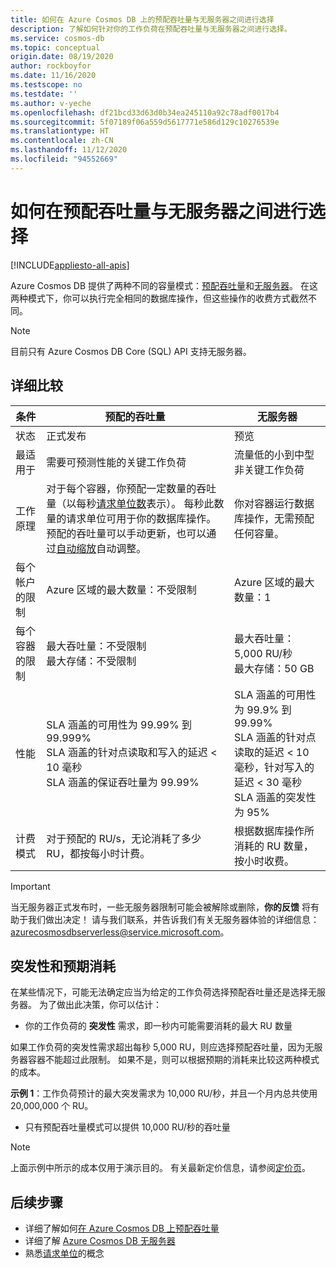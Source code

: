 ```yaml
---
title: 如何在 Azure Cosmos DB 上的预配吞吐量与无服务器之间进行选择
description: 了解如何针对你的工作负荷在预配吞吐量与无服务器之间进行选择。
ms.service: cosmos-db
ms.topic: conceptual
origin.date: 08/19/2020
author: rockboyfor
ms.date: 11/16/2020
ms.testscope: no
ms.testdate: ''
ms.author: v-yeche
ms.openlocfilehash: df21bcd33d63d0b34ea245110a92c78adf0017b4
ms.sourcegitcommit: 5f07189f06a559d5617771e586d129c10276539e
ms.translationtype: HT
ms.contentlocale: zh-CN
ms.lasthandoff: 11/12/2020
ms.locfileid: "94552669"
---
```

<!--Verified Successfully-->
# <a name="how-to-choose-between-provisioned-throughput-and-serverless"></a>如何在预配吞吐量与无服务器之间进行选择
[!INCLUDE[appliesto-all-apis](includes/appliesto-all-apis.md)]

Azure Cosmos DB 提供了两种不同的容量模式：[预配吞吐量](set-throughput.md)和[无服务器](serverless.md)。 在这两种模式下，你可以执行完全相同的数据库操作，但这些操作的收费方式截然不同。

<!--MOONCAKE CUSTOMIZATION REMOVE: The following video explains the core differences between these modes and how they fit different types of workloads:-->
<!--Not Available on [!VIDEO https://www.youtube.com/embed/CgYQo6uHyt0]-->

> [!NOTE]
> 目前只有 Azure Cosmos DB Core (SQL) API 支持无服务器。

## <a name="detailed-comparison"></a>详细比较

| 条件 | 预配的吞吐量 | 无服务器 |
| --- | --- | --- |
| 状态 | 正式发布 | 预览 |
| 最适用于 | 需要可预测性能的关键工作负荷 | 流量低的小到中型非关键工作负荷 |
| 工作原理 | 对于每个容器，你预配一定数量的吞吐量（以每秒[请求单位数](request-units.md)表示）。 每秒此数量的请求单位可用于你的数据库操作。 预配的吞吐量可以手动更新，也可以通过[自动缩放](provision-throughput-autoscale.md)自动调整。 | 你对容器运行数据库操作，无需预配任何容量。 |
| 每个帐户的限制 | Azure 区域的最大数量：不受限制 | Azure 区域的最大数量：1 |
| 每个容器的限制 | 最大吞吐量：不受限制<br />最大存储：不受限制 | 最大吞吐量：5,000 RU/秒<br />最大存储：50 GB |
| 性能 | SLA 涵盖的可用性为 99.99% 到 99.999%<br />SLA 涵盖的针对点读取和写入的延迟 < 10 毫秒<br />SLA 涵盖的保证吞吐量为 99.99% | SLA 涵盖的可用性为 99.9% 到 99.99%<br />SLA 涵盖的针对点读取的延迟 < 10 毫秒，针对写入的延迟 < 30 毫秒<br />SLA 涵盖的突发性为 95% |
| 计费模式 | 对于预配的 RU/s，无论消耗了多少 RU，都按每小时计费。 | 根据数据库操作所消耗的 RU 数量，按小时收费。 |

> [!IMPORTANT]
> 当无服务器正式发布时，一些无服务器限制可能会被解除或删除，**你的反馈** 将有助于我们做出决定！ 请与我们联系，并告诉我们有关无服务器体验的详细信息：[azurecosmosdbserverless@service.microsoft.com](mailto:azurecosmosdbserverless@service.microsoft.com)。

## <a name="burstability-and-expected-consumption"></a>突发性和预期消耗

在某些情况下，可能无法确定应当为给定的工作负荷选择预配吞吐量还是选择无服务器。 为了做出此决策，你可以估计：

- 你的工作负荷的 **突发性** 需求，即一秒内可能需要消耗的最大 RU 数量

<!--Not Available on - Your overall **expected consumption**, that is what's the total number of RUs you may consume over a month (you can estimate this with the help of the table shown here)-->
<!--Not Available on [here](plan-manage-costs.md#estimating-serverless-costs)-->

如果工作负荷的突发性需求超出每秒 5,000 RU，则应选择预配吞吐量，因为无服务器容器不能超过此限制。 如果不是，则可以根据预期的消耗来比较这两种模式的成本。

**示例 1**：工作负荷预计的最大突发需求为 10,000 RU/秒，并且一个月内总共使用 20,000,000 个 RU。

- 只有预配吞吐量模式可以提供 10,000 RU/秒的吞吐量

<!--Not Available on Serverless price-->


> [!NOTE]
> 上面示例中所示的成本仅用于演示目的。 有关最新定价信息，请参阅[定价页](https://www.azure.cn/pricing/details/cosmos-db/)。

## <a name="next-steps"></a>后续步骤

- 详细了解如何[在 Azure Cosmos DB 上预配吞吐量](set-throughput.md)
- 详细了解 [Azure Cosmos DB 无服务器](serverless.md)
- 熟悉[请求单位](request-units.md)的概念

<!-- Update_Description: update meta properties, wording update, update link -->
